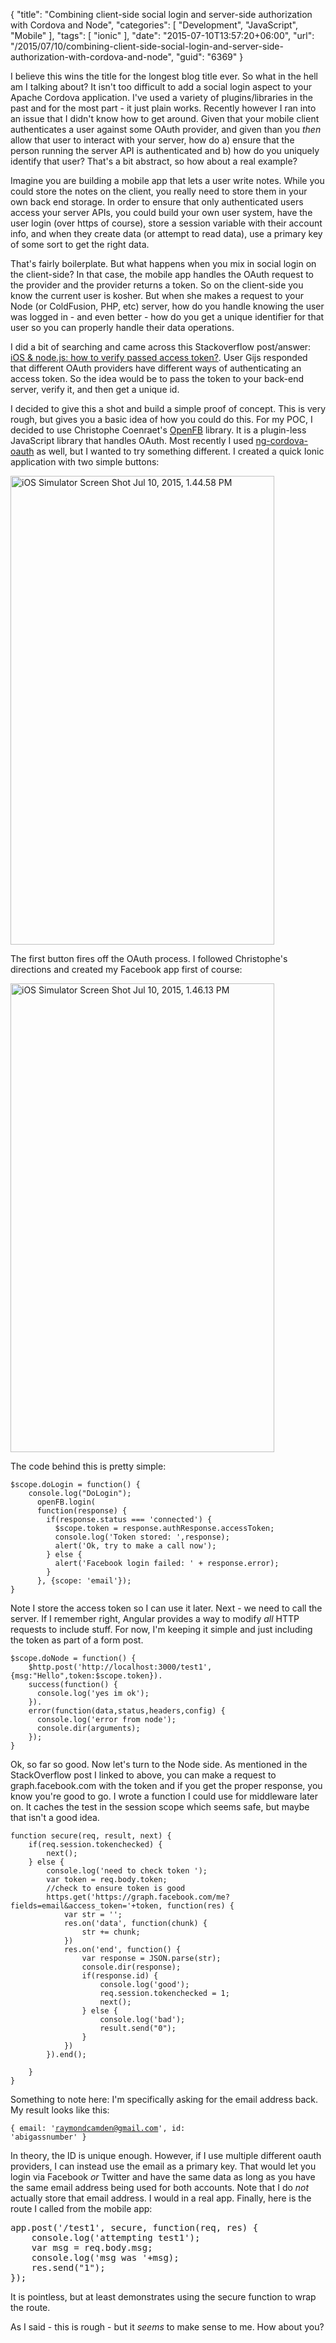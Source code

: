 {
	"title": "Combining client-side social login and server-side authorization with Cordova and Node",
	"categories": [
		"Development",
		"JavaScript",
		"Mobile"
	],
	"tags": [
		"ionic"
	],
	"date": "2015-07-10T13:57:20+06:00",
	"url": "/2015/07/10/combining-client-side-social-login-and-server-side-authorization-with-cordova-and-node",
	"guid": "6369"
}

I believe this wins the title for the longest blog title ever. So what in the hell am I talking about? It isn't too difficult to add a social login aspect to your Apache Cordova application. I've used a variety of plugins/libraries in the past and for the most part - it just plain works. Recently however I ran into an issue that I didn't know how to get around. Given that your mobile client authenticates a user against some OAuth provider, and given than you <i>then</i> allow that user to interact with your server, how do a) ensure that the person running the server API is authenticated and b) how do you uniquely identify that user? That's a bit abstract, so how about a real example?

<!--more-->

Imagine you are building a mobile app that lets a user write notes. While you could store the notes on the client, you really need to store them in your own back end storage. In order to ensure that only authenticated users access your server APIs, you could build your own user system, have the user login (over https of course), store a session variable with their account info, and when they create data (or attempt to read data), use a primary key of some sort to get the right data. 

That's fairly boilerplate. But what happens when you mix in social login on the client-side? In that case, the mobile app handles the OAuth request to the provider and the provider returns a token. So on the client-side you know the current user is kosher. But when she makes a request to your Node (or ColdFusion, PHP, etc) server, how do you handle knowing the user was logged in - and even better - how do you get a unique identifier for that user so you can properly handle their data operations. 

I did a bit of searching and came across this Stackoverflow post/answer: <a href="http://stackoverflow.com/questions/11894506/ios-node-js-how-to-verify-passed-access-token"> iOS & node.js: how to verify passed access token?</a>. User Gijs responded that different OAuth providers have different ways of authenticating an access token. So the idea would be to pass the token to your back-end server, verify it, and then get a unique id.

I decided to give this a shot and build a simple proof of concept. This is very rough, but gives you a basic idea of how you could do this. For my POC, I decided to use Christophe Coenraet's <a href="https://github.com/ccoenraets/OpenFB">OpenFB</a> library. It is a plugin-less JavaScript library that handles OAuth. Most recently I used <a href="https://github.com/nraboy/ng-cordova-oauth">ng-cordova-oauth</a> as well, but I wanted to try something different. I created a quick Ionic application with two simple buttons:

<img src="http://www.raymondcamden.com/wp-content/uploads/2015/07/iOS-Simulator-Screen-Shot-Jul-10-2015-1.44.58-PM.png" alt="iOS Simulator Screen Shot Jul 10, 2015, 1.44.58 PM" width="422" height="750" class="aligncenter size-full wp-image-6371 imgborder" />

The first button fires off the OAuth process. I followed Christophe's directions and created my Facebook app first of course:

<img src="http://www.raymondcamden.com/wp-content/uploads/2015/07/iOS-Simulator-Screen-Shot-Jul-10-2015-1.46.13-PM.png" alt="iOS Simulator Screen Shot Jul 10, 2015, 1.46.13 PM" width="422" height="750" class="aligncenter size-full wp-image-6372 imgborder" />

The code behind this is pretty simple:

<pre><code class="language-javascript">$scope.doLogin = function() {
    console.log("DoLogin");
      openFB.login(
      function(response) {
        if(response.status === 'connected') {
          $scope.token = response.authResponse.accessToken;
          console.log('Token stored: ',response);
          alert('Ok, try to make a call now');
        } else {
          alert('Facebook login failed: ' + response.error);
        }
      }, {scope: 'email'});                
}</code></pre>

Note I store the access token so I can use it later. Next - we need to call the server. If I remember right, Angular provides a way to modify <i>all</i> HTTP requests to include stuff. For now, I'm keeping it simple and just including the token as part of a form post.

<pre><code class="language-javascript">$scope.doNode = function() {
    $http.post('http://localhost:3000/test1',{msg:"Hello",token:$scope.token}).
    success(function() {
      console.log('yes im ok');
    }).
    error(function(data,status,headers,config) {
      console.log('error from node');
      console.dir(arguments);      
    });
}</code></pre>

Ok, so far so good. Now let's turn to the Node side. As mentioned in the StackOverflow post I linked to above, you can make a request to graph.facebook.com with the token and if you get the proper response, you know you're good to go. I wrote a function I could use for middleware later on. It caches the test in the session scope which seems safe, but maybe that isn't a good idea.

<pre><code class="language-javascript">function secure(req, result, next) {    
    if(req.session.tokenchecked) {
        next();   
    } else {
		console.log('need to check token ');
		var token = req.body.token;
		//check to ensure token is good
		https.get('https://graph.facebook.com/me?fields=email&access_token='+token, function(res) {
			var str = '';
			res.on('data', function(chunk) {
				str += chunk;
			})
			res.on('end', function() {
				var response = JSON.parse(str);
				console.dir(response);
				if(response.id) {
					console.log('good');
					req.session.tokenchecked = 1;
					next();
				} else {
					console.log('bad');
					result.send("0");
				}
			})
		}).end();
	
    }
}</code></pre>

Something to note here: I'm specifically asking for the email address back. My result looks like this: 

<code>{ email: 'raymondcamden@gmail.com', id: 'abigassnumber' }</code>

In theory, the ID is unique enough. However, if I use multiple different oauth providers, I can instead use the email as a primary key. That would let you login via Facebook <i>or</i> Twitter and have the same data as long as you have the same email address being used for both accounts. Note that I do <i>not</i> actually store that email address. I would in a real app. Finally, here is the route I called from the mobile app:

<pre><ode class="language-javascript">app.post('/test1', secure, function(req, res) {
	console.log('attempting test1');
	var msg = req.body.msg;
	console.log('msg was '+msg);
	res.send("1");
});</code></pre>

It is pointless, but at least demonstrates using the secure function to wrap the route. 

As I said - this is rough - but it <i>seems</i> to make sense to me. How about you?
